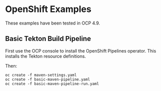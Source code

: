 # OpenShift Examples

These examples have been tested in OCP 4.9.

## Basic Tekton Build Pipeline

First use the OCP console to install the OpenShift Pipelines operator.
This installs the Tekton resource definitions.

Then:
```
oc create -f maven-settings.yaml
oc create -f basic-maven-pipeline.yaml
oc create -f basic-maven-pipeline-run.yaml
```
